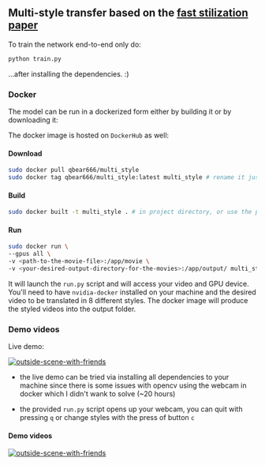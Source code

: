 ## Multi-style transfer based on the [fast stilization paper]()

To train the network end-to-end only do:

```bash
python train.py
```

...after installing the dependencies. :)

### Docker

The model can be run in a dockerized form either by building it or by downloading it:

The docker image is hosted on `DockerHub` as well:

#### Download

```bash
sudo docker pull qbear666/multi_style
sudo docker tag qbear666/multi_style:latest multi_style # rename it just for generality of running
```

#### Build

```bash
sudo docker built -t multi_style . # in project directory, or use the pulled image
```

#### Run

```bash
sudo docker run \
--gpus all \
-v <path-to-the-movie-file>:/app/movie \
-v <your-desired-output-directory-for-the-movies>:/app/output/ multi_style
```

It will launch the `run.py` script and will access your video and GPU device. 
You'll need to have `nvidia-docker` installed on your machine and the desired video
to be translated in 8 different styles. The docker image will produce the styled
videos into the output folder.

### Demo videos

Live demo:

[![outside-scene-with-friends](https://img.youtube.com/vi/eyMuIuqwkio/0.jpg)](https://youtu.be/eyMuIuqwkio)

* the live demo can be tried via installing all dependencies to your machine since there is some issues with opencv using the webcam in docker which I didn't wank to solve (~20 hours)

* the provided `run.py` script opens up your webcam, you can quit with pressing `q` or change styles with the press of button `c`


#### Demo videos

[![outside-scene-with-friends](https://img.youtube.com/vi/Py-t08dwXF8/0.jpg)](https://www.youtube.com/watch?v=Py-t08dwXF8)


